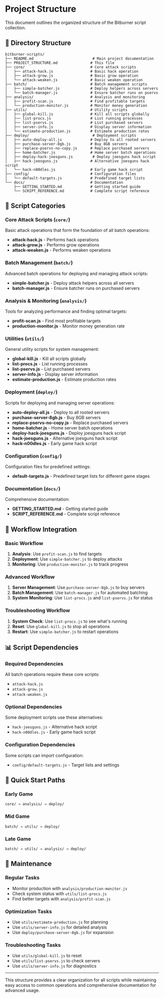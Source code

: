 # Project Structure

This document outlines the organized structure of the Bitburner script collection.

## 📁 Directory Structure

```
bitburner-scripts/
├── README.md                           # Main project documentation
├── PROJECT_STRUCTURE.md               # This file
├── core/                              # Core attack scripts
│   ├── attack-hack.js                 # Basic hack operation
│   ├── attack-grow.js                 # Basic grow operation
│   └── attack-weaken.js               # Basic weaken operation
├── batch/                             # Batch management scripts
│   ├── simple-batcher.js              # Deploy helpers across servers
│   └── batch-manager.js               # Ensure batcher runs on pservs
├── analysis/                          # Analysis and monitoring
│   ├── profit-scan.js                 # Find profitable targets
│   └── production-monitor.js          # Monitor money generation
├── utils/                             # Utility scripts
│   ├── global-kill.js                 # Kill all scripts globally
│   ├── list-procs.js                  # List running processes
│   ├── list-pservs.js                 # List purchased servers
│   ├── server-info.js                 # Display server information
│   └── estimate-production.js         # Estimate production rates
├── deploy/                             # Deployment scripts
│   ├── auto-deploy-all.js             # Deploy to all rooted servers
│   ├── purchase-server-8gb.js         # Buy 8GB servers
│   ├── replace-pservs-no-copy.js      # Replace purchased servers
│   ├── home-batcher.js                # Home server batch operations
│   ├── deploy-hack-joesguns.js         # Deploy joesguns hack script
│   ├── hack-joesguns.js               # Alternative joesguns hack script
│   └── hack-n00dles.js                # Early game hack script
├── config/                            # Configuration files
│   └── default-targets.js             # Predefined target lists
└── docs/                              # Documentation
    ├── GETTING_STARTED.md             # Getting started guide
    └── SCRIPT_REFERENCE.md            # Complete script reference
```

## 🎯 Script Categories

### Core Attack Scripts (`core/`)
Basic attack operations that form the foundation of all batch operations:
- **attack-hack.js** - Performs hack operations
- **attack-grow.js** - Performs grow operations  
- **attack-weaken.js** - Performs weaken operations

### Batch Management (`batch/`)
Advanced batch operations for deploying and managing attack scripts:
- **simple-batcher.js** - Deploy attack helpers across all servers
- **batch-manager.js** - Ensure batcher runs on purchased servers

### Analysis & Monitoring (`analysis/`)
Tools for analyzing performance and finding optimal targets:
- **profit-scan.js** - Find most profitable targets
- **production-monitor.js** - Monitor money generation rate

### Utilities (`utils/`)
General utility scripts for system management:
- **global-kill.js** - Kill all scripts globally
- **list-procs.js** - List running processes
- **list-pservs.js** - List purchased servers
- **server-info.js** - Display server information
- **estimate-production.js** - Estimate production rates

### Deployment (`deploy/`)
Scripts for deploying and managing server operations:
- **auto-deploy-all.js** - Deploy to all rooted servers
- **purchase-server-8gb.js** - Buy 8GB servers
- **replace-pservs-no-copy.js** - Replace purchased servers
- **home-batcher.js** - Home server batch operations
- **deploy-hack-joesguns.js** - Deploy joesguns hack script
- **hack-joesguns.js** - Alternative joesguns hack script
- **hack-n00dles.js** - Early game hack script

### Configuration (`config/`)
Configuration files for predefined settings:
- **default-targets.js** - Predefined target lists for different game stages

### Documentation (`docs/`)
Comprehensive documentation:
- **GETTING_STARTED.md** - Getting started guide
- **SCRIPT_REFERENCE.md** - Complete script reference

## 🔄 Workflow Integration

### Basic Workflow
1. **Analysis**: Use `profit-scan.js` to find targets
2. **Deployment**: Use `simple-batcher.js` to deploy attacks
3. **Monitoring**: Use `production-monitor.js` to track progress

### Advanced Workflow
1. **Server Management**: Use `purchase-server-8gb.js` to buy servers
2. **Batch Management**: Use `batch-manager.js` for automated batching
3. **System Monitoring**: Use `list-procs.js` and `list-pservs.js` for status

### Troubleshooting Workflow
1. **System Check**: Use `list-procs.js` to see what's running
2. **Reset**: Use `global-kill.js` to stop all operations
3. **Restart**: Use `simple-batcher.js` to restart operations

## 📊 Script Dependencies

### Required Dependencies
All batch operations require these core scripts:
- `attack-hack.js`
- `attack-grow.js`
- `attack-weaken.js`

### Optional Dependencies
Some deployment scripts use these alternatives:
- `hack-joesguns.js` - Alternative hack script
- `hack-n00dles.js` - Early game hack script

### Configuration Dependencies
Some scripts can import configuration:
- `config/default-targets.js` - Target lists and settings

## 🚀 Quick Start Paths

### Early Game
```
core/ → analysis/ → deploy/
```

### Mid Game
```
batch/ → utils/ → deploy/
```

### Late Game
```
batch/ → utils/ → analysis/ → deploy/
```

## 📝 Maintenance

### Regular Tasks
- Monitor production with `analysis/production-monitor.js`
- Check system status with `utils/list-procs.js`
- Find better targets with `analysis/profit-scan.js`

### Optimization Tasks
- Use `utils/estimate-production.js` for planning
- Use `utils/server-info.js` for detailed analysis
- Use `deploy/purchase-server-8gb.js` for expansion

### Troubleshooting Tasks
- Use `utils/global-kill.js` to reset
- Use `utils/list-pservs.js` to check servers
- Use `utils/server-info.js` for diagnostics

---

This structure provides a clear organization for all scripts while maintaining easy access to common operations and comprehensive documentation for advanced usage.
